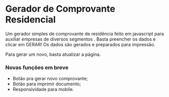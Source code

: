 # Gerador de Comprovante Residencial

Um gerador simples de comprovante de residência feito em javascript para auxiliar empresas de diversos segmentos .
Basta preencher os dados e clicar em GERAR! Os dados são gerados e preparados para impressão.

Para gerar um novo, basta atualizar a página.

### Novas funções em breve
- Botão pra gerar novo comprovante;
- Botão para imprimir documento;
- Responsividade para mobile.
